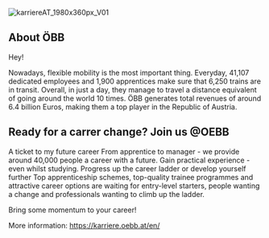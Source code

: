 ![karriereAT_1980x360px_V01](https://user-images.githubusercontent.com/112492661/187686071-9d54a264-ac7a-4346-bfed-fa76882ea9b2.jpg)

## About ÖBB

Hey!

Nowadays, flexible mobility is the most important thing. Everyday, 41,107 dedicated employees and 1,900 apprentices make sure that 6,250 trains are in transit. Overall, in just a day, they manage to travel a distance equivalent of going around the world 10 times. ÖBB generates total revenues of around 6.4 billion Euros, making them a top player in the Republic of Austria.

## Ready for a carrer change? Join us @OEBB

A ticket to my future career
From apprentice to manager - we provide around 40,000 people a career with a future. Gain practical experience - even whilst studying. 
Progress up the career ladder or develop yourself further Top apprenticeship schemes, top-quality trainee programmes and attractive career options are waiting for 
entry-level starters, people wanting a change and professionals wanting to climb up the ladder.

Bring some momentum to your career!

More information: https://karriere.oebb.at/en/

